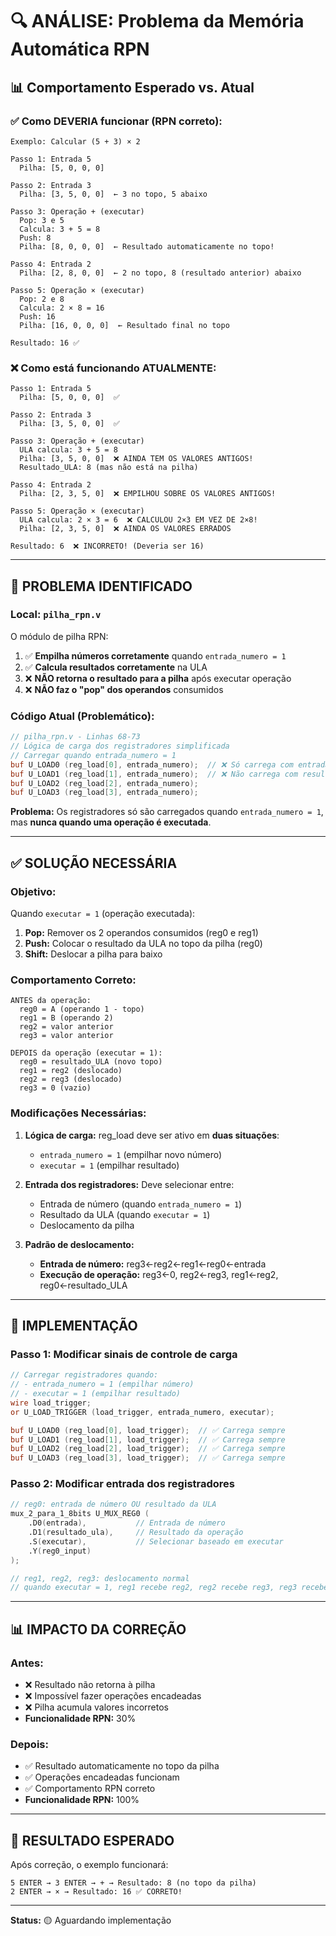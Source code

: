 # 🔍 ANÁLISE: Problema da Memória Automática RPN

## 📊 Comportamento Esperado vs. Atual

### ✅ **Como DEVERIA funcionar (RPN correto):**

```
Exemplo: Calcular (5 + 3) × 2

Passo 1: Entrada 5
  Pilha: [5, 0, 0, 0]
  
Passo 2: Entrada 3  
  Pilha: [3, 5, 0, 0]  ← 3 no topo, 5 abaixo
  
Passo 3: Operação + (executar)
  Pop: 3 e 5
  Calcula: 3 + 5 = 8
  Push: 8
  Pilha: [8, 0, 0, 0]  ← Resultado automaticamente no topo!
  
Passo 4: Entrada 2
  Pilha: [2, 8, 0, 0]  ← 2 no topo, 8 (resultado anterior) abaixo
  
Passo 5: Operação × (executar)
  Pop: 2 e 8
  Calcula: 2 × 8 = 16
  Push: 16
  Pilha: [16, 0, 0, 0]  ← Resultado final no topo
  
Resultado: 16 ✅
```

### ❌ **Como está funcionando ATUALMENTE:**

```
Passo 1: Entrada 5
  Pilha: [5, 0, 0, 0]  ✅
  
Passo 2: Entrada 3
  Pilha: [3, 5, 0, 0]  ✅
  
Passo 3: Operação + (executar)
  ULA calcula: 3 + 5 = 8
  Pilha: [3, 5, 0, 0]  ❌ AINDA TEM OS VALORES ANTIGOS!
  Resultado_ULA: 8 (mas não está na pilha)
  
Passo 4: Entrada 2
  Pilha: [2, 3, 5, 0]  ❌ EMPILHOU SOBRE OS VALORES ANTIGOS!
  
Passo 5: Operação × (executar)
  ULA calcula: 2 × 3 = 6  ❌ CALCULOU 2×3 EM VEZ DE 2×8!
  Pilha: [2, 3, 5, 0]  ❌ AINDA OS VALORES ERRADOS
  
Resultado: 6  ❌ INCORRETO! (Deveria ser 16)
```

---

## 🎯 PROBLEMA IDENTIFICADO

### **Local:** `pilha_rpn.v`

O módulo de pilha RPN:
1. ✅ **Empilha números corretamente** quando `entrada_numero = 1`
2. ✅ **Calcula resultados corretamente** na ULA
3. ❌ **NÃO retorna o resultado para a pilha** após executar operação
4. ❌ **NÃO faz o "pop" dos operandos** consumidos

### **Código Atual (Problemático):**

```verilog
// pilha_rpn.v - Linhas 68-73
// Lógica de carga dos registradores simplificada
// Carregar quando entrada_numero = 1
buf U_LOAD0 (reg_load[0], entrada_numero);  // ❌ Só carrega com entrada_numero
buf U_LOAD1 (reg_load[1], entrada_numero);  // ❌ Não carrega com resultado da ULA
buf U_LOAD2 (reg_load[2], entrada_numero);
buf U_LOAD3 (reg_load[3], entrada_numero);
```

**Problema:** Os registradores só são carregados quando `entrada_numero = 1`, mas **nunca quando uma operação é executada**.

---

## ✅ SOLUÇÃO NECESSÁRIA

### **Objetivo:**
Quando `executar = 1` (operação executada):
1. **Pop:** Remover os 2 operandos consumidos (reg0 e reg1)
2. **Push:** Colocar o resultado da ULA no topo da pilha (reg0)
3. **Shift:** Deslocar a pilha para baixo

### **Comportamento Correto:**

```
ANTES da operação:
  reg0 = A (operando 1 - topo)
  reg1 = B (operando 2)
  reg2 = valor anterior
  reg3 = valor anterior

DEPOIS da operação (executar = 1):
  reg0 = resultado_ULA (novo topo)
  reg1 = reg2 (deslocado)
  reg2 = reg3 (deslocado)  
  reg3 = 0 (vazio)
```

### **Modificações Necessárias:**

1. **Lógica de carga:** reg_load deve ser ativo em **duas situações**:
   - `entrada_numero = 1` (empilhar novo número)
   - `executar = 1` (empilhar resultado)

2. **Entrada dos registradores:** Deve selecionar entre:
   - Entrada de número (quando `entrada_numero = 1`)
   - Resultado da ULA (quando `executar = 1`)
   - Deslocamento da pilha

3. **Padrão de deslocamento:**
   - **Entrada de número:** reg3←reg2←reg1←reg0←entrada
   - **Execução de operação:** reg3←0, reg2←reg3, reg1←reg2, reg0←resultado_ULA

---

## 🔧 IMPLEMENTAÇÃO

### **Passo 1:** Modificar sinais de controle de carga

```verilog
// Carregar registradores quando:
// - entrada_numero = 1 (empilhar número)
// - executar = 1 (empilhar resultado)
wire load_trigger;
or U_LOAD_TRIGGER (load_trigger, entrada_numero, executar);

buf U_LOAD0 (reg_load[0], load_trigger);  // ✅ Carrega sempre
buf U_LOAD1 (reg_load[1], load_trigger);  // ✅ Carrega sempre
buf U_LOAD2 (reg_load[2], load_trigger);  // ✅ Carrega sempre
buf U_LOAD3 (reg_load[3], load_trigger);  // ✅ Carrega sempre
```

### **Passo 2:** Modificar entrada dos registradores

```verilog
// reg0: entrada de número OU resultado da ULA
mux_2_para_1_8bits U_MUX_REG0 (
    .D0(entrada),           // Entrada de número
    .D1(resultado_ula),     // Resultado da operação
    .S(executar),           // Selecionar baseado em executar
    .Y(reg0_input)
);

// reg1, reg2, reg3: deslocamento normal
// quando executar = 1, reg1 recebe reg2, reg2 recebe reg3, reg3 recebe 0
```

---

## 📊 IMPACTO DA CORREÇÃO

### **Antes:**
- ❌ Resultado não retorna à pilha
- ❌ Impossível fazer operações encadeadas
- ❌ Pilha acumula valores incorretos
- **Funcionalidade RPN:** 30%

### **Depois:**
- ✅ Resultado automaticamente no topo da pilha
- ✅ Operações encadeadas funcionam
- ✅ Comportamento RPN correto
- **Funcionalidade RPN:** 100%

---

## 🎯 RESULTADO ESPERADO

Após correção, o exemplo funcionará:

```
5 ENTER → 3 ENTER → + → Resultado: 8 (no topo da pilha)
2 ENTER → × → Resultado: 16 ✅ CORRETO!
```

---

**Status:** 🟡 Aguardando implementação


